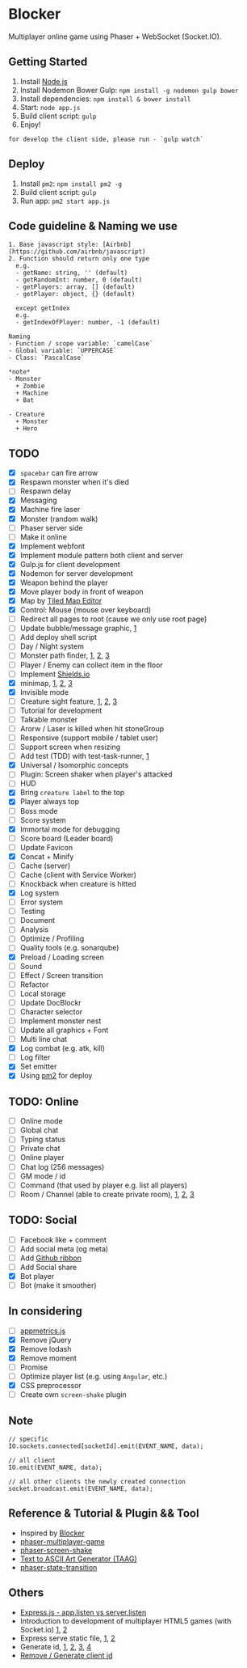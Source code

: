 # Blocker
Multiplayer online game using Phaser + WebSocket (Socket.IO).

## Getting Started
1. Install [Node.js](https://nodejs.org/en/)
2. Install Nodemon Bower Gulp: `npm install -g nodemon gulp bower`
3. Install dependencies: `npm install & bower install`
4. Start: `node app.js`
5. Build client script: `gulp`
6. Enjoy!
```
for develop the client side, please run - `gulp watch`
```

## Deploy
1. Install `pm2`: `npm install pm2 -g`
2. Build client script: `gulp`
3. Run app: `pm2 start app.js`

## Code guideline & Naming we use
```
1. Base javascript style: [Airbnb](https://github.com/airbnb/javascript)
2. Function should return only one type
  e.g.
  - getName: string, '' (default)
  - getRandomInt: number, 0 (default)
  - getPlayers: array, [] (default)
  - getPlayer: object, {} (default)

  except getIndex
  e.g.
  - getIndexOfPlayer: number, -1 (default)

Naming
- Function / scope variable: `camelCase`  
- Global variable: `UPPERCASE`
- Class: `PascalCase`

*note*
- Monster
  + Zombie
  + Machine
  + Bat

- Creature
  + Monster
  + Hero
```

## TODO
- [x] `spacebar` can fire arrow
- [x] Respawn monster when it's died
- [ ] Respawn delay
- [x] Messaging
- [x] Machine fire laser
- [x] Monster (random walk)
- [ ] Phaser server side
- [ ] Make it online
- [x] Implement webfont
- [x] Implement module pattern both client and server
- [x] Gulp.js for client development
- [x] Nodemon for server development
- [x] Weapon behind the player
- [x] Move player body in front of weapon
- [x] Map by [Tiled Map Editor](http://www.mapeditor.org/)
- [x] Control: Mouse (mouse over keyboard)
- [ ] Redirect all pages to root (cause we only use root page)
- [ ] Update bubble/message graphic, [1](http://www.html5gamedevs.com/topic/8837-speech-bubble-text-with-rectangle-as-background/)
- [ ] Add deploy shell script
- [ ] Day / Night system
- [ ] Monster path finder, [1](http://jojoee.github.io/phaser-examples/games/paths-face/), [2](http://jojoee.github.io/phaser-examples/games/boids-steering/), [3](http://jojoee.github.io/phaser-examples/games/easystarjs/)
- [ ] Player / Enemy can collect item in the floor
- [ ] Implement [Shields.io](https://shields.io/)
- [x] minimap, [1](http://www.html5gamedevs.com/topic/14182-creating-a-mini-map-in-phaser/), [2](http://www.html5gamedevs.com/topic/14930-creating-a-mini-map-from-a-render-texture/), [3](https://gist.github.com/jafrmartins/73e1e344237c980f3707f2760835f0bf)
- [x] Invisible mode
- [ ] Creature sight feature, [1](http://jojoee.github.io/phaser-examples/games/bresenham-light/), [2](http://www.emanueleferonato.com/wp-content/uploads/2014/10/survival/), [3](http://jojoee.github.io/phaser-examples/games/horror-ray-casting/)
- [ ] Tutorial for development
- [ ] Talkable monster
- [ ] Arorw / Laser is killed when hit stoneGroup
- [ ] Responsive (support mobile / tablet user)
- [ ] Support screen when resizing 
- [ ] Add test (TDD) with test-task-runner, [1](https://github.com/gulpjs/gulp/blob/master/docs/recipes/mocha-test-runner-with-gulp.md)
- [x] Universal / Isomorphic concepts
- [ ] Plugin: Screen shaker when player's attacked
- [ ] HUD
- [x] Bring `creature label` to the top
- [x] Player always top
- [ ] Boss mode
- [ ] Score system
- [x] Immortal mode for debugging
- [ ] Score board (Leader board)
- [ ] Update Favicon
- [x] Concat + Minify
- [ ] Cache (server)
- [ ] Cache (client with Service Worker)
- [ ] Knockback when creature is hitted
- [x] Log system
- [ ] Error system
- [ ] Testing
- [ ] Document
- [ ] Analysis
- [ ] Optimize / Profiling
- [ ] Quality tools (e.g. sonarqube)
- [x] Preload / Loading screen
- [ ] Sound
- [ ] Effect / Screen transition
- [ ] Refactor
- [ ] Local storage
- [ ] Update DocBlockr
- [ ] Character selector
- [ ] Implement monster nest
- [ ] Update all graphics + Font
- [ ] Multi line chat
- [x] Log combat (e.g. atk, kill)
- [ ] Log filter
- [x] Set emitter
- [x] Using [pm2](https://github.com/Unitech/pm2) for deploy

## TODO: Online
- [ ] Online mode
- [ ] Global chat
- [ ] Typing status
- [ ] Private chat
- [ ] Online player
- [ ] Chat log (256 messages)
- [ ] GM mode / id
- [ ] Command (that used by player e.g. list all players)
- [ ] Room / Channel (able to create private room), [1](https://divillysausages.com/2015/07/12/an-intro-to-socket-io/), [2](http://www.tamas.io/advanced-chat-using-node-js-and-socket-io-episode-1/), [3](https://www.joezimjs.com/javascript/plugging-into-socket-io-advanced/)

## TODO: Social
- [ ] Facebook like + comment
- [ ] Add social meta (og meta)
- [ ] Add [Github ribbon](http://tholman.com/github-corners/)
- [ ] Add Social share
- [x] Bot player
- [ ] Bot (make it smoother)

## In considering
- [ ] [appmetrics.js](https://github.com/ebidel/appmetrics.js)
- [x] Remove jQuery
- [x] Remove lodash
- [x] Remove moment
- [ ] Promise
- [ ] Optimize player list (e.g. using `Angular`, etc.)
- [x] CSS preprocessor
- [ ] Create own `screen-shake` plugin

## Note
```
// specific
IO.sockets.connected[socketId].emit(EVENT_NAME, data);

// all client
IO.emit(EVENT_NAME, data);

// all other clients the newly created connection
socket.broadcast.emit(EVENT_NAME, data);
```

## Reference & Tutorial & Plugin && Tool
- Inspired by [Blocker](http://blockergame.com/)
- [phaser-multiplayer-game](https://github.com/xicombd/phaser-multiplayer-game)
- [phaser-screen-shake](https://github.com/dmaslov/phaser-screen-shake)
- [Text to ASCII Art Generator (TAAG)](http://patorjk.com/software/taag/)
- [phaser-state-transition](phaser-state-transition-plugin)

## Others
- [Express.js - app.listen vs server.listen](http://stackoverflow.com/questions/17696801/express-js-app-listen-vs-server-listen)
- Introduction to development of multiplayer HTML5 games (with Socket.io) [1](http://www.slideshare.net/Lotti86/introduction-to-multiplayer-game-development), [2](https://github.com/Lotti/codemotion2015)
- Express serve static file, [1](http://stackoverflow.com/questions/5924072/express-js-cant-get-my-static-files-why), [2](https://expressjs.com/en/starter/static-files.html)
- Generate id, [1](http://stackoverflow.com/questions/24041220/sending-message-to-a-specific-id-in-socket-io-1-0/), [2](http://stackoverflow.com/questions/105034/create-guid-uuid-in-javascript), [3](https://github.com/dylang/shortid), [4](https://github.com/broofa/node-uuid)
- [Remove / Generate client id](http://stackoverflow.com/questions/7702461/socket-io-custom-client-id)
